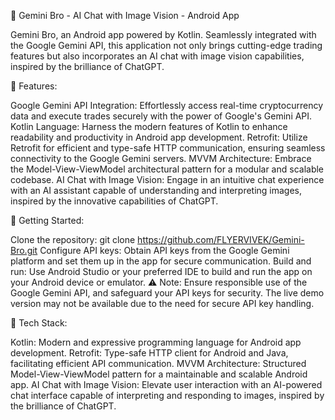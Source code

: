 🚀 Gemini Bro - AI Chat with Image Vision - Android App

Gemini Bro, an Android app powered by Kotlin. Seamlessly integrated with the Google Gemini API, this application not only brings cutting-edge trading features but also incorporates an AI chat with image vision capabilities, inspired by the brilliance of ChatGPT.


🔗 Features:


Google Gemini API Integration: Effortlessly access real-time cryptocurrency data and execute trades securely with the power of Google's Gemini API.
Kotlin Language: Harness the modern features of Kotlin to enhance readability and productivity in Android app development.
Retrofit: Utilize Retrofit for efficient and type-safe HTTP communication, ensuring seamless connectivity to the Google Gemini servers.
MVVM Architecture: Embrace the Model-View-ViewModel architectural pattern for a modular and scalable codebase.
AI Chat with Image Vision: Engage in an intuitive chat experience with an AI assistant capable of understanding and interpreting images, inspired by the innovative capabilities of ChatGPT.


🚀 Getting Started:


Clone the repository: git clone https://github.com/FLYERVIVEK/Gemini-Bro.git
Configure API keys: Obtain API keys from the Google Gemini platform and set them up in the app for secure communication.
Build and run: Use Android Studio or your preferred IDE to build and run the app on your Android device or emulator.
⚠️ Note:
Ensure responsible use of the Google Gemini API, and safeguard your API keys for security. The live demo version may not be available due to the need for secure API key handling.



🔧 Tech Stack:



Kotlin: Modern and expressive programming language for Android app development.
Retrofit: Type-safe HTTP client for Android and Java, facilitating efficient API communication.
MVVM Architecture: Structured Model-View-ViewModel pattern for a maintainable and scalable Android app.
AI Chat with Image Vision: Elevate user interaction with an AI-powered chat interface capable of interpreting and responding to images, inspired by the brilliance of ChatGPT.





